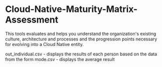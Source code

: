 # Cloud-Native-Maturity-Matrix-Assessment

This tools evaluates and helps you understand the organization's existing culture, architecture and processes and the progression points necessary for evolving into a Cloud Native entity.

out_individual.csv - displays the results of each person based on the data from the form
mode.csv - displays the average result

